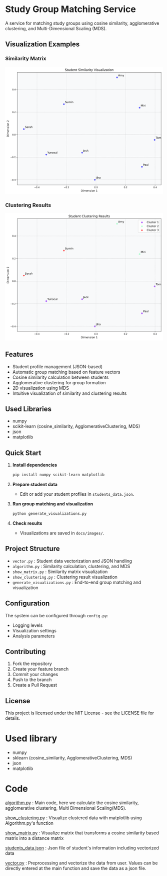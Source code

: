 # Study Group Matching Service

A service for matching study groups using cosine similarity, agglomerative clustering, and Multi-Dimensional Scaling (MDS).

## Visualization Examples

### Similarity Matrix  
![Similarity Matrix](docs/images/similarity_matrix.png)

### Clustering Results  
![Clustering Results](docs/images/clustering_results.png)

## Features

- Student profile management (JSON-based)
- Automatic group matching based on feature vectors
- Cosine similarity calculation between students
- Agglomerative clustering for group formation
- 2D visualization using MDS
- Intuitive visualization of similarity and clustering results

## Used Libraries

- numpy
- scikit-learn (cosine_similarity, AgglomerativeClustering, MDS)
- json
- matplotlib

## Quick Start

1. **Install dependencies**
   ```bash
   pip install numpy scikit-learn matplotlib
   ```

2. **Prepare student data**
   - Edit or add your student profiles in `students_data.json`.

3. **Run group matching and visualization**
   ```bash
   python generate_visualizations.py
   ```

4. **Check results**
   - Visualizations are saved in `docs/images/`.

## Project Structure

- `vector.py` : Student data vectorization and JSON handling
- `algorithm.py` : Similarity calculation, clustering, and MDS
- `show_matrix.py` : Similarity matrix visualization
- `show_clustering.py` : Clustering result visualization
- `generate_visualizations.py` : End-to-end group matching and visualization

## Configuration

The system can be configured through `config.py`:
- Logging levels
- Visualization settings
- Analysis parameters

## Contributing

1. Fork the repository
2. Create your feature branch
3. Commit your changes
4. Push to the branch
5. Create a Pull Request

## License

This project is licensed under the MIT License - see the LICENSE file for details.

# Used library

- numpy 
- sklearn (cosine_similarity, AgglomerativeClustering, MDS)
- json
- matplotlib

# Code

[algorithm.py](https://github.com/941-life/study-group/blob/main/algorithm.py) : Main code, here we calculate the cosine similarity, agglomerative clustering, Multi Dimensional Scaling(MDS).

[show_clustering.py](https://github.com/941-life/study-group/blob/main/show_clustering.py) : Visualize clustered data with matplotlib using Algorithm.py's function

[show_matrix.py](https://github.com/941-life/study-group/blob/main/show_matrix.py) : Visualize matrix that transforms a cosine similarity based matrix into a distance matrix

[students_data.json](https://github.com/941-life/study-group/blob/main/students_data.json) : Json file of student's information including vectorized data

[vector.py](https://github.com/941-life/study-group/blob/main/vector.py) : Preprocessing and vectorize the data from user. Values can be directly entered at the main function and save the data as a json file.

